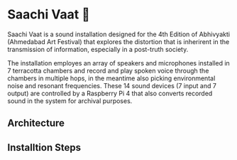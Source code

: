 # Saachi Vaat 📢
Saachi Vaat is a sound installation designed for the 4th Edition of Abhivyakti (Ahmedabad Art Festival) that explores the distortion that is inherirent in the transmission of information, especially in a post-truth society. 

The installation employes an array of speakers and microphones installed in 7 terracotta chambers and record and play spoken voice through the chambers in multiple hops, in the meantime also picking environmental noise and resonant frequencies. These 14 sound devices (7 input and 7 output) are controlled by a Raspberry Pi 4 that also converts recorded sound in the system for archival purposes.

## Architecture

## Installtion Steps
